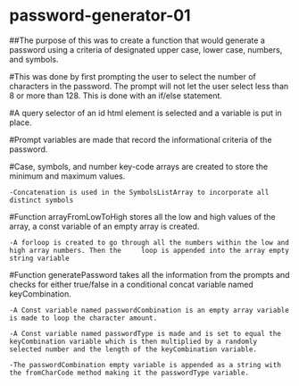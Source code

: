 # password-generator-01

##The purpose of this was to create a function that would generate a password using a criteria of designated upper case, lower case, numbers, and symbols. 

  #This was done by first prompting the user to select the number of characters in the password. The prompt will not let the user select less than 8 or more than 128. This is done with an if/else statement. 
  
  #A query selector of an id html element is selected and a variable is put in place. 
  
  #Prompt variables are made that record the informational criteria of the password. 
  
  #Case, symbols, and number key-code arrays are created to store the minimum and maximum values. 
  
    -Concatenation is used in the SymbolsListArray to incorporate all distinct symbols
    
  #Function arrayFromLowToHigh stores all the low and high values of the array, a const variable of an     empty array is created. 
  
    -A forloop is created to go through all the numbers within the low and high array numbers. Then the     loop is appended into the array empty string variable
   
   #Function generatePassword takes all the information from the prompts and checks for either       true/false in a conditional concat variable named keyCombination. 
   
    -A Const variable named passwordCombination is an empty array variable is made to loop the character amount. 
    
    -A Const variable named passwordType is made and is set to equal the keyCombination variable which is then multiplied by a randomly selected number and the length of the keyCombination variable. 
    
    -The passwordCombination empty variable is appended as a string with the fromCharCode method making it the passwordType variable. 
